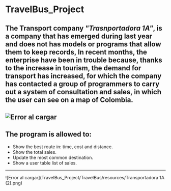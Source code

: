 # TravelBus_Project
The Transport company ***"Trasnportadora 1A"***, is a company that has emerged during last year and does not has models or programs that allow them to keep records, In recent months, the enterprise have been in trouble because, thanks to the increase in tourism, the demand for transport has increased, for which the company has contacted a group of programmers to carry out a system of consultation and sales, in which the user can see on a map of Colombia.
---
![Error al cargar](TravelBus_Project/TravelBus/resources/Travel_bus_map.png)
---
## The program is allowed to:
- Show the best route in: time, cost and distance.
- Show the total sales.
- Update the most common destination.
- Show a user table list of sales.
***
![Error al cargar](TravelBus_Project/TravelBus/resources/Transportadora 1A (2).png)
